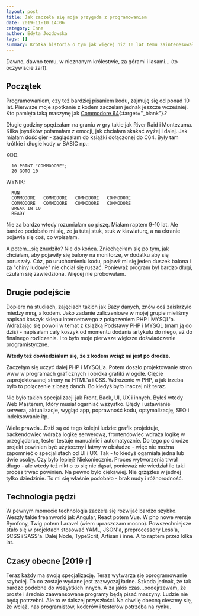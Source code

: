 ```yaml
---
layout: post
title: Jak zaczeła się moja przygoda z programowaniem
date: 2019-11-10 14:06
category: Inne
author: Edyta Jozdowska
tags: []
summary: Krótka historia o tym jak więcej niż 10 lat temu zainteresowałam się kodem.
---
```


Dawno, dawno temu, w nieznanym królestwie, za górami i lasami... (to oczywiście żart).

## Początek
Programowaniem, czy też bardziej pisaniem kodu, zajmuję się od ponad 10 lat. Pierwsze moje spotkanie z kodem zaczełam jednak jeszcze wcześniej. Kto pamięta taką maszynę jak [Commodore 64](https://pl.wikipedia.org/wiki/Commodore_64){:target="_blank"}.? 

Długie godziny spędzałam na graniu w gry takie jak River Raid i Montezuma. Kilka joystików połamałam z emocji, jak chciałam skakać wyżej i dalej. Jak miałam dość gier - zaglądałam do książki dołączonej do C64. Były tam krótkie i długie kody w BASIC np.:

KOD:
```
  10 PRINT "COMMODORE";
  20 GOTO 10
```

WYNIK:
```
  RUN
  COMMODORE   COMMODORE   COMMODORE   COMMODORE
  COMMODORE   COMMODORE   COMMODORE   COMMODORE
  BREAK IN 10
  READY
```

Nie za bardzo wtedy rozumiałam co piszę. Miałam raptem 9-10 lat. Ale bardzo podobało mi się, że ja tutaj stuk, stuk w klawiaturę, a na ekranie pojawia się coś, co wpisałam. 

A potem...się znudziło? Nie do końca. Zniechęciłam się po tym, jak chciałam, aby pojawiły się balony na monitorze, w dodatku aby się poruszały. Cóż, po uruchomieniu kodu, pojawił mi się jeden duszek balona i za "chiny ludowe" nie chciał się ruszać. Ponieważ program był bardzo długi, czułam się zawiedziona. Więcej nie próbowałam. 

## Drugie podejście
Dopiero na studiach, zajęciach takich jak Bazy danych, znów coś zaiskrzyło miedzy mną, a kodem. Jako zadanie zaliczeniowe w mojej grupie mieliśmy napisać koszyk sklepu internetowego z połączeniem PHP i MYSQL'a. Wdrażając się powoli w temat z książką Podstawy PHP i MYSQL (mam ją do dziś) - napisałam cały koszyk od momentu dodania artykułu do niego, aż do finalnego rozliczenia. I to było moje pierwsze większe doświadczenie programistyczne. 

**Wtedy też dowiedziałam się, że z kodem wciąż mi jest po drodze.**

Zaczełąm się uczyć dalej PHP i MYSQL'a. Potem doszło projektowanie stron www w programach graficznych i obróka grafiki w ogóle. Cięcie zaprojektowanej strony na HTML'a i CSS. Wdrożenie w PHP, a jak trzeba było to połączenie z bazą danch. Bo kiedyś było inaczej niż teraz. 

Nie było takich specjalizacji jak Front, Back, UI, UX i innych. Byłeś wtedy Web Masterem, który musiał ogarniać wszystko. Błędy i ustawianie serwera, aktualizacje, wygląd app, poprawność kodu, optymalizację, SEO i indeksowanie itp.

Wiele prawda...Dziś są od tego kolejni ludzie: grafik projektuje, backendowiec wdraża logikę serwerową, frontendowiec wdraża logikę w przeglądarce, tester testuje manualnie i automatycznie. Do tego po drodze projekt powinien być użyteczny i łatwy w obsłudze - więc nie można zapomnieć o specjalistach od UI i UX. 
Tak - to kiedyś ogarniała jedna lub dwie osoby. Czy było lepiej? Niekoniecznie. Proces wytworzenia trwał długo - ale wtedy też nikt o to się nie dąsał, ponieważ nie wiedział ile taki proces trwać powinien. Na pewno było ciekawiej. Nie grzązłeś w jednej tylko dziedzinie. To mi się właśnie podobało - brak nudy i różnorodność.

## Technologia pędzi
W pewnym momecie technologia zaczeła się rozwijać bardzo szybko. Weszły takie freamworki jak Angular, React potem Vue. W php nowe wersje Symfony, Twig potem Laravel (wiem upraszczam mocno). Powszechniejsze stało się  w projektach stosować YAML, JSON'a, preprocessory Less'a, SCSS i SASS'a. Dalej Node, TypeScrit, Artisan i inne. A to raptem przez kilka lat.

## Czasy obecne [2019 r]
Teraz każdy ma swoją specjalizację. Teraz wytwarza się oprogramowanie szybciej. To co zostaje wydane jest zazwyczaj ładne. Szkoda jednak, że tak bardzo podobne do wszystkich innych. A za jakiś czas...podejrzewam, że proste i średnio zaawansowane programy będą pisać maszyny. Ludzie nie będą potrzebni. Ale to w dalszej przyszłości. Na chwilę obecną cieszmy się, że wciąż, nas programistów, koderów i testerów potrzeba na rynku. 